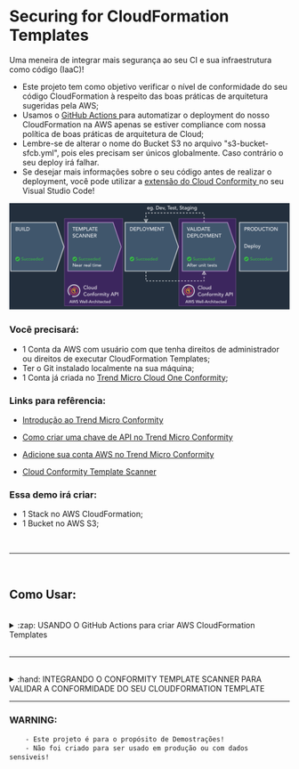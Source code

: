 # Securing for CloudFormation Templates
Uma meneira de integrar mais segurança ao seu CI e sua infraestrutura como código (IaaC)!
 - Este projeto tem como objetivo verificar o nível de conformidade do seu código CloudFormation à respeito das boas práticas de arquitetura sugeridas pela AWS;
 - Usamos o <a href="https://docs.github.com/pt/actions"> GitHub Actions </a> para automatizar o deployment do nosso CloudFormation na AWS apenas se estiver compliance com nossa política de boas práticas de arquitetura de Cloud;
 - Lembre-se de alterar o nome do Bucket S3 no arquivo "s3-bucket-sfcb.yml", pois eles precisam ser únicos globalmente. Caso contrário o seu deploy irá falhar. 
 - Se desejar mais informações sobre o seu código antes de realizar o deployment, você pode utilizar a <a href="https://marketplace.visualstudio.com/items?itemName=raphaelbottino.cc-template-scanner"> extensão do Cloud Conformity </a> no seu Visual Studio Code!


<img src="img/template-scanner-overview.PNG" alt="ConformityPipeline"> </img>


### Você precisará:

-   1 Conta da AWS com usuário com que tenha direitos de administrador ou direitos de executar CloudFormation Templates;
-   Ter o Git instalado localmente na sua máquina; 
-   1 Conta já criada no <a href="https://cloudone.trendmicro.com/"> Trend Micro Cloud One Conformity</a>; 


### Links para refêrencia:

- <a href="https://www.trendmicro.com/pt_br/business/products/hybrid-cloud/cloud-one-conformity.html"> Introdução ao Trend Micro Conformity </a>

- <a href="https://www.cloudconformity.com/help/public-api/api-keys.html"> Como criar uma chave de API no Trend Micro Conformity </a>

- <a href="https://www.cloudconformity.com/help/add-cloud-account/add-an-aws-account.html"> Adicione sua conta AWS no Trend Micro Conformity </a> 

- <a href="https://www.cloudconformity.com/help/template-scanner.html"> Cloud Conformity Template Scanner </a> 

### Essa demo irá criar:

-   1 Stack no AWS CloudFormation;
-   1 Bucket no AWS S3;

<br />

<hr />

<br />

## Como Usar:

<br />

<details>
  <summary>:zap: USANDO O GitHub Actions para criar AWS CloudFormation Templates</summary>

<br />

## Caso você já tenha uma Action configurada para esta ação, pode pular essa etapa e testar o seu código já existente.

<br />

1 - Clone este Repositório para a sua máquina: https://github.com/SecurityForCloudBuilders/template-scanner-cft.git

    git clone https://github.com/SecurityForCloudBuilders/template-scanner-cft.git

2 - Crie uma Actions no seu repositório do GitHub -> Actions -> Simple workflow

<img src="img/create-workflow.PNG" alt="create-workflow"> </img>

<img src="img/workflow-created.PNG" alt="workflow-created"> </img>

<img src="img/github-workflow.PNG" alt="github-workflow"> </img>

3 - <a href="https://github.com/aws-actions/configure-aws-credentials"> Configure AWS Credentials </a> Action for GitHub Actions

<img src="img/aws-credentials-actions.PNG" alt="aws-credentials-actions"> </img>

3.5 - Adicione as variáveis de AWS_SECRET_KEY_ID e AWS_SECRET_ACCESS_KEY solicitadas na etapa anterior no seu repositório como SECRETS

<img src="img/secrets-aws.PNG" alt="secrets-aws"> </img>

4 - Volte para o seu workflow e adicione a Action <a href="https://github.com/marketplace/actions/aws-cloudformation-deploy-cloudformation-stack-action-for-github-actions"> Deploy CloudFormation Stack </a> Action for GitHub Actions
 - Lembre-se de alterar o nome do Bucket S3 no arquivo "s3-bucket-sfcb.yml", pois eles precisam ser únicos globalmente. Caso contrário o seu deploy irá falhar. 

<img src="img/cloudformation-action.PNG" alt="cloudformation-action"> </img>

5 - Ao fazer o "commit" na etapa anterior, o Github já deverá criar um stack na sua conta AWS no serviço CloudFormation 

<img src="img/ctf-stack-created.PNG" alt="ctf-stack-created"> </img>

<img src="img/ctf-stack-created-2.PNG" alt="ctf-stack-created-2"> </img>

<img src="img/bucket-created.PNG" alt="bucket-created"> </img>


</details>

<br />

<hr />

<br />

<details>
  <summary>:hand: INTEGRANDO O CONFORMITY TEMPLATE SCANNER PARA VALIDAR A CONFORMIDADE DO SEU CLOUDFORMATION TEMPLATE </summary>

6 - Agora, faça o deploy do <a href="https://github.com/marketplace/actions/cloud-one-conformity-pipeline-scanner"> Cloud One Conformity Pipeline Scanner </a>

<img src="img/template-scanner-action.PNG" alt="template-scanner-action"> </img>

6.5 - Esse script precisa que você providencie a sua <a href="https://www.cloudconformity.com/help/public-api/api-keys.html">chave de API do Trend Micro Conformity </a> como SECRET no seu repositório, assim como fizemos no passo 3 com as chaves de acesso da AWS e que configure os limites máximos de violações por severidade. 


7 - Ao configurar essas mudanças no seu Workflow, o Conformiy irá validar seu código CloudFormation e caso esteja de acordo com os limites estipulados no passo anterior, ele irá realizar o deploy do Stack no seu CloudFormation. Caso contrário, ele irá quebrar seu pipeline por conta dos riscos que infraestrutura pode causar por não ser segura/compliance.

<img src="img/scan-failed.PNG" alt="scan-failed"> </img>

7.5 - Para ver o resultado do Scan, vá em "Actions" e poderá acompanhar o resultado de cada execução que foi realizada pelo GitHub Acionts

<img src="img/scan-results.PNG" alt="scan-results"> </img>

<img src="img/failures-limit-exceeded.PNG" alt="failures-limit-exceeded"> </img>


</details>

<hr />

### WARNING:

        - Este projeto é para o propósito de Demostrações! 
        - Não foi criado para ser usado em produção ou com dados sensiveis!
